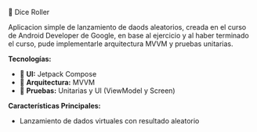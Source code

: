 🎲 Dice Roller

Aplicacion simple de lanzamiento de daods aleatorios, creada en el curso de Android Developer de Google, en base al ejercicio y al haber terminado el curso, pude implementarle arquitectura MVVM y pruebas unitarias.

**Tecnologías:**
* 📱 **UI:** Jetpack Compose
* 📐 **Arquitectura:** MVVM
* 📝 **Pruebas:** Unitarias y UI (ViewModel y Screen) 

**Características Principales:**
* Lanzamiento de dados virtuales con resultado aleatorio

